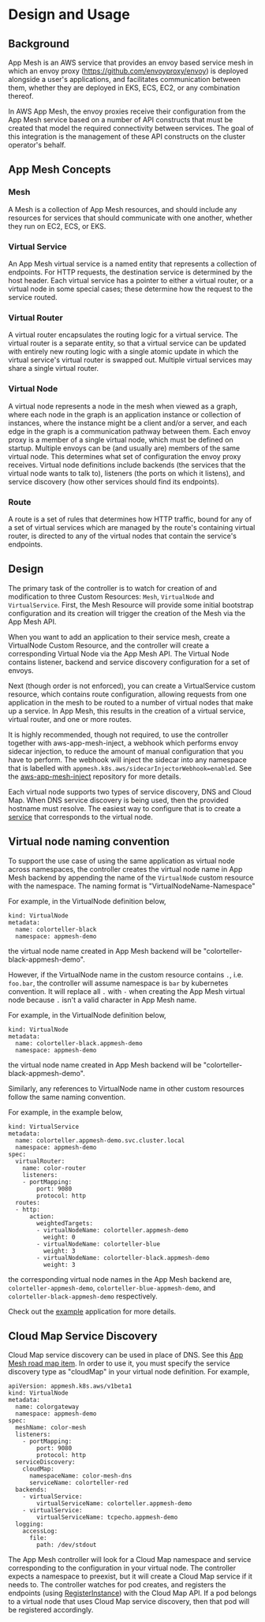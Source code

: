 # Design and Usage

## Background

App Mesh is an AWS service that provides an envoy based service mesh in which an envoy proxy (https://github.com/envoyproxy/envoy) is deployed alongside a user's applications, and facilitates communication between them, whether they are deployed in EKS, ECS, EC2, or any combination thereof.

In AWS App Mesh, the envoy proxies receive their configuration from the App Mesh service based on a number of API constructs that must be created that model the required connectivity between services.  The goal of this integration is the management of these API constructs on the cluster operator's behalf.

## App Mesh Concepts

### Mesh

A Mesh is a collection of App Mesh resources, and should include any resources for services that should communicate with one another, whether they run on EC2, ECS, or EKS.

### Virtual Service

An App Mesh virtual service is a named entity that represents a collection of endpoints.  For HTTP requests, the destination service is determined by the host header.  Each virtual service has a pointer to either a virtual router, or a virtual node in some special cases; these determine how the request to the service routed.

### Virtual Router

A virtual router encapsulates the routing logic for a virtual service.  The virtual router is a separate entity, so that a virtual service can be updated with entirely new routing logic with a single atomic update in which the virtual service's virtual router is swapped out. Multiple virtual services may share a single virtual router.

### Virtual Node

A virtual node represents a node in the mesh when viewed as a graph, where each node in the graph is an application instance or collection of instances, where the instance might be a client and/or a server, and each edge in the graph is a communication pathway between them.  Each envoy proxy is a member of a single virtual node, which must be defined on startup.  Multiple envoys can be (and usually are) members of the same virtual node.  This determines what set of configuration the envoy proxy receives.  Virtual node definitions include backends (the services that the virtual node wants to talk to), listeners (the ports on which it listens), and service discovery (how other services should find its endpoints).

### Route

A route is a set of rules that determines how HTTP traffic, bound for any of a set of virtual services which are managed by the route's containing virtual router, is directed to any of the virtual nodes that contain the service's endpoints.

## Design

The primary task of the controller is to watch for creation of and modification to three Custom Resources: `Mesh`, `VirtualNode` and `VirtualService`. First, the Mesh Resource will provide some initial bootstrap configuration and its creation will trigger the creation of the Mesh via the App Mesh API.

When you want to add an application to their service mesh, create a VirtualNode Custom Resource, and the controller will create a corresponding Virtual Node via the App Mesh API.  The Virtual Node contains listener, backend and service discovery configuration for a set of envoys.

Next (though order is not enforced), you can create a VirtualService custom resource, which contains route configuration, allowing requests from one application in the mesh to be routed to a number of virtual nodes that make up a service.  In App Mesh, this results in the creation of a virtual service, virtual router, and one or more routes.

It is highly recommended, though not required, to use the controller together with aws-app-mesh-inject, a webhook which performs envoy sidecar injection, to reduce the amount of manual configuration that you have to perform. The webhook will inject the sidecar into any namespace that is labelled with `appmesh.k8s.aws/sidecarInjectorWebhook=enabled`. See the [aws-app-mesh-inject](https://github.com/aws/aws-app-mesh-inject) repository for more details.

Each virtual node supports two types of service discovery, DNS and Cloud Map. When DNS service discovery is being used, then the provided hostname must resolve. The easiest way to configure that is to create a [service](https://kubernetes.io/docs/concepts/services-networking/service/) that corresponds to the virtual node.

## Virtual node naming convention

To support the use case of using the same application as virtual node across namespaces, the controller creates the virtual node name in App Mesh backend by appending the name of the `VirtualNode` custom resource with the namespace. The naming format is "VirtualNodeName-Namespace"

For example, in the VirtualNode definition below,
```
kind: VirtualNode
metadata:
  name: colorteller-black
  namespace: appmesh-demo

```
the virtual node name created in App Mesh backend will be "colorteller-black-appmesh-demo".

However, if the VirtualNode name in the custom resource contains `.`, i.e. `foo.bar`, the controller will assume namespace is `bar` by kubernetes convention. It will replace all `.` with `-` when creating the App Mesh virtual node because `.` isn't a valid character in App Mesh name.

For example, in the VirtualNode definition below,
```
kind: VirtualNode
metadata:
  name: colorteller-black.appmesh-demo
  namespace: appmesh-demo
```
the virtual node name created in App Mesh backend will be "colorteller-black-appmesh-demo".

Similarly, any references to VirtualNode name in other custom resources follow the same naming convention.

For example, in the example below,

```
kind: VirtualService
metadata:
  name: colorteller.appmesh-demo.svc.cluster.local
  namespace: appmesh-demo
spec:
  virtualRouter:
    name: color-router
    listeners:
    - portMapping:
        port: 9080
        protocol: http
  routes:
  - http:
      action:
        weightedTargets:
        - virtualNodeName: colorteller.appmesh-demo
          weight: 0
        - virtualNodeName: colorteller-blue
          weight: 3
        - virtualNodeName: colorteller-black.appmesh-demo
          weight: 3
```
the corresponding virtual node names in the App Mesh backend are, `colorteller-appmesh-demo`, `colorteller-blue-appmesh-demo`, and `colorteller-black-appmesh-demo` respectively.

Check out the [example](docs/example.md) application for more details.

## Cloud Map Service Discovery

Cloud Map service discovery can be used in place of DNS. See this [App Mesh road map item](https://github.com/aws/aws-app-mesh-roadmap/issues/47).  In order to use it, you must specify the service discovery type as "cloudMap" in your virtual node definition.  For example,

```
apiVersion: appmesh.k8s.aws/v1beta1
kind: VirtualNode
metadata:
  name: colorgateway
  namespace: appmesh-demo
spec:
  meshName: color-mesh
  listeners:
    - portMapping:
        port: 9080
        protocol: http
  serviceDiscovery:
    cloudMap:
      namespaceName: color-mesh-dns
      serviceName: colorteller-red
  backends:
    - virtualService:
        virtualServiceName: colorteller.appmesh-demo
    - virtualService:
        virtualServiceName: tcpecho.appmesh-demo
  logging:
    accessLog:
      file:
        path: /dev/stdout
```

The App Mesh controller will look for a Cloud Map namespace and service corresponding to the configuration in your virtual node.  The controller expects a namespace to preexist, but it will create a Cloud Map service if it needs to.  The controller watches for pod creates, and registers the endpoints (using [RegisterInstance](https://docs.aws.amazon.com/cloud-map/latest/api/API_RegisterInstance.html)) with the Cloud Map API.  If a pod belongs to a virtual node that uses Cloud Map service discovery, then that pod will be registered accordingly.
